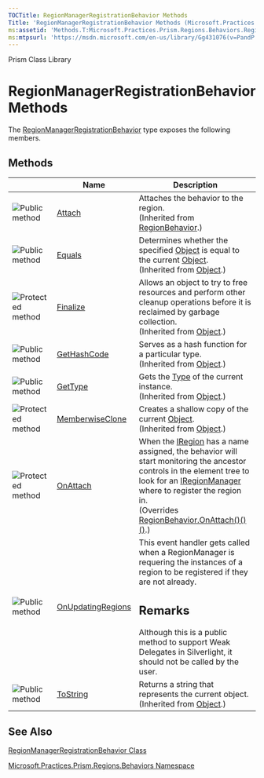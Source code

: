 ```yaml
---
TOCTitle: RegionManagerRegistrationBehavior Methods
Title: 'RegionManagerRegistrationBehavior Methods (Microsoft.Practices.Prism.Regions.Behaviors)'
ms:assetid: 'Methods.T:Microsoft.Practices.Prism.Regions.Behaviors.RegionManagerRegistrationBehavior'
ms:mtpsurl: 'https://msdn.microsoft.com/en-us/library/Gg431076(v=PandP.50)'
---
```


Prism Class Library

RegionManagerRegistrationBehavior Methods
=========================================

The [RegionManagerRegistrationBehavior](https://msdn.microsoft.com/t:microsoft.practices.prism.regions.behaviors.regionmanagerregistrationbehavior) type exposes the following members.

Methods
-------

<span id="methodTableToggle"></span>
<table>

<thead>
<tr class="header">
<th> </th>
<th>Name</th>
<th>Description</th>
</tr>
</thead>
<tbody>
<tr class="odd">
<td><img src="https://msdn.microsoft.com/en-us/Gg431076.pubmethod(en-us,PandP.50).gif" title="Public method" /></td>
<td><a href="https://msdn.microsoft.com/m:microsoft.practices.prism.regions.regionbehavior.attach">Attach</a></td>
<td><div class="summary">
Attaches the behavior to the region.
</div>
(Inherited from <a href="https://msdn.microsoft.com/t:microsoft.practices.prism.regions.regionbehavior">RegionBehavior</a>.)</td>
</tr>
<tr class="even">
<td><img src="https://msdn.microsoft.com/en-us/Gg431076.pubmethod(en-us,PandP.50).gif" title="Public method" /></td>
<td><a href="http://msdn.microsoft.com/en-us/library/bsc2ak47">Equals</a></td>
<td><div class="summary">
Determines whether the specified <a href="http://msdn.microsoft.com/en-us/library/e5kfa45b">Object</a> is equal to the current <a href="http://msdn.microsoft.com/en-us/library/e5kfa45b">Object</a>.
</div>
(Inherited from <a href="http://msdn.microsoft.com/en-us/library/e5kfa45b">Object</a>.)</td>
</tr>
<tr class="odd">
<td><img src="https://msdn.microsoft.com/en-us/Gg431076.protmethod(en-us,PandP.50).gif" title="Protected method" /></td>
<td><a href="http://msdn.microsoft.com/en-us/library/4k87zsw7">Finalize</a></td>
<td><div class="summary">
Allows an object to try to free resources and perform other cleanup operations before it is reclaimed by garbage collection.
</div>
(Inherited from <a href="http://msdn.microsoft.com/en-us/library/e5kfa45b">Object</a>.)</td>
</tr>
<tr class="even">
<td><img src="https://msdn.microsoft.com/en-us/Gg431076.pubmethod(en-us,PandP.50).gif" title="Public method" /></td>
<td><a href="http://msdn.microsoft.com/en-us/library/zdee4b3y">GetHashCode</a></td>
<td><div class="summary">
Serves as a hash function for a particular type.
</div>
(Inherited from <a href="http://msdn.microsoft.com/en-us/library/e5kfa45b">Object</a>.)</td>
</tr>
<tr class="odd">
<td><img src="https://msdn.microsoft.com/en-us/Gg431076.pubmethod(en-us,PandP.50).gif" title="Public method" /></td>
<td><a href="http://msdn.microsoft.com/en-us/library/dfwy45w9">GetType</a></td>
<td><div class="summary">
Gets the <a href="http://msdn.microsoft.com/en-us/library/42892f65">Type</a> of the current instance.
</div>
(Inherited from <a href="http://msdn.microsoft.com/en-us/library/e5kfa45b">Object</a>.)</td>
</tr>
<tr class="even">
<td><img src="https://msdn.microsoft.com/en-us/Gg431076.protmethod(en-us,PandP.50).gif" title="Protected method" /></td>
<td><a href="http://msdn.microsoft.com/en-us/library/57ctke0a">MemberwiseClone</a></td>
<td><div class="summary">
Creates a shallow copy of the current <a href="http://msdn.microsoft.com/en-us/library/e5kfa45b">Object</a>.
</div>
(Inherited from <a href="http://msdn.microsoft.com/en-us/library/e5kfa45b">Object</a>.)</td>
</tr>
<tr class="odd">
<td><img src="https://msdn.microsoft.com/en-us/Gg431076.protmethod(en-us,PandP.50).gif" title="Protected method" /></td>
<td><a href="https://msdn.microsoft.com/m:microsoft.practices.prism.regions.behaviors.regionmanagerregistrationbehavior.onattach">OnAttach</a></td>
<td><div class="summary">
When the <a href="https://msdn.microsoft.com/t:microsoft.practices.prism.regions.iregion">IRegion</a> has a name assigned, the behavior will start monitoring the ancestor controls in the element tree to look for an <a href="https://msdn.microsoft.com/t:microsoft.practices.prism.regions.iregionmanager">IRegionManager</a> where to register the region in.
</div>
(Overrides <a href="https://msdn.microsoft.com/m:microsoft.practices.prism.regions.regionbehavior.onattach">RegionBehavior.OnAttach()()()</a>.)</td>
</tr>
<tr class="even">
<td><img src="https://msdn.microsoft.com/en-us/Gg431076.pubmethod(en-us,PandP.50).gif" title="Public method" /></td>
<td><a href="https://msdn.microsoft.com/m:microsoft.practices.prism.regions.behaviors.regionmanagerregistrationbehavior.onupdatingregions(system.object%2csystem.eventargs)">OnUpdatingRegions</a></td>
<td><div class="summary">
This event handler gets called when a RegionManager is requering the instances of a region to be registered if they are not already.
<div>
<h2 id="remarks">Remarks</h2>
<span id="remarksToggle"></span>Although this is a public method to support Weak Delegates in Silverlight, it should not be called by the user.
</div>
</div></td>
</tr>
<tr class="odd">
<td><img src="https://msdn.microsoft.com/en-us/Gg431076.pubmethod(en-us,PandP.50).gif" title="Public method" /></td>
<td><a href="http://msdn.microsoft.com/en-us/library/7bxwbwt2">ToString</a></td>
<td><div class="summary">
Returns a string that represents the current object.
</div>
(Inherited from <a href="http://msdn.microsoft.com/en-us/library/e5kfa45b">Object</a>.)</td>
</tr>
</tbody>
</table>

See Also
--------


[RegionManagerRegistrationBehavior Class](https://msdn.microsoft.com/t:microsoft.practices.prism.regions.behaviors.regionmanagerregistrationbehavior)

[Microsoft.Practices.Prism.Regions.Behaviors Namespace](https://msdn.microsoft.com/n:microsoft.practices.prism.regions.behaviors)
